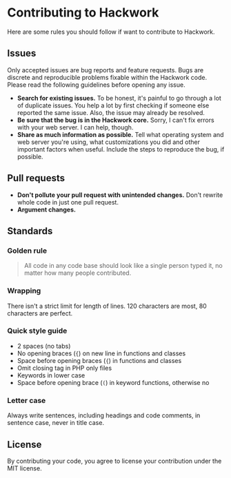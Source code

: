 # Contributing to Hackwork

Here are some rules you should follow if want to contribute to Hackwork.

## Issues

Only accepted issues are bug reports and feature requests. Bugs are discrete
and reproducible problems fixable within the Hackwork code. Please read the
following guidelines before opening any issue.

* **Search for existing issues.** To be honest, it's painful to go through a
lot of duplicate issues. You help a lot by first checking if someone else
reported the same issue. Also, the issue may already be resolved.
* **Be sure that the bug is in the Hackwork core.** Sorry, I can't fix errors
with your web server. I can help, though.
* **Share as much information as possible.** Tell what operating system and
web server you're using, what customizations you did and other important
factors when useful. Include the steps to reproduce the bug, if possible.

## Pull requests

* **Don't pollute your pull request with unintended changes.** Don't rewrite
whole code in just one pull request.
* **Argument changes.**

## Standards

### Golden rule

> All code in any code base should look like a single person typed it, no
matter how many people contributed.

### Wrapping

There isn't a strict limit for length of lines. 120 characters are most, 80
characters are perfect.

### Quick style guide

* 2 spaces (no tabs)
* No opening braces (`{`) on new line in functions and classes
* Space before opening braces (`{`) in functions and classes
* Omit closing tag in PHP only files
* Keywords in lower case
* Space before opening brace (`(`) in keyword functions, otherwise no

### Letter case

Always write sentences, including headings and code comments, in sentence case,
never in title case.

## License

By contributing your code, you agree to license your contribution under the MIT
license.
